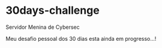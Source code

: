 # 30days-challenge
Servidor Menina de Cybersec

Meu desafio pessoal dos 30 dias esta ainda em progresso...! 
